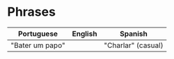 # Phrases

| Portuguese | English | Spanish
| --- | --- | ---
| "Bater um papo" |   | "Charlar" (casual) |
